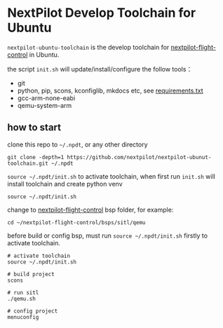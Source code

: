# NextPilot Develop Toolchain for Ubuntu

`nextpilot-ubuntu-toolchain` is the develop toolchain for [nextpilot-flight-control](https://github.com/nextpilot/nextpilot-flight-control.git) in Ubuntu.

the script `init.sh` will update/install/configure the follow tools：

- git
- python, pip, scons, kconfiglib, mkdocs etc, see [requirements.txt](requirements.txt)
- gcc-arm-none-eabi
- qemu-system-arm

## how to start

clone this repo to `~/.npdt`, or any other directory

```shell
git clone -depth=1 https://github.com/nextpilot/nextpilot-ubunut-toolchain.git ~/.npdt
```

`source ~/.npdt/init.sh` to activate toolchain, when first run `init.sh` will install toolchain and create python venv

```shell
source ~/.npdt/init.sh
```

change to [nextpilot-flight-control](https://github.com/nextpilot/nextpilot-flight-control.git) bsp folder, for example:

```shell
cd ~/nextpilot-flight-control/bsps/sitl/qemu 
```

before build or config bsp, must run `source ~/.npdt/init.sh` firstly to activate toolchain.

```shell
# activate toolchain
source ~/.npdt/init.sh

# build project
scons

# run sitl
./qemu.sh

# config project
menuconfig
```
